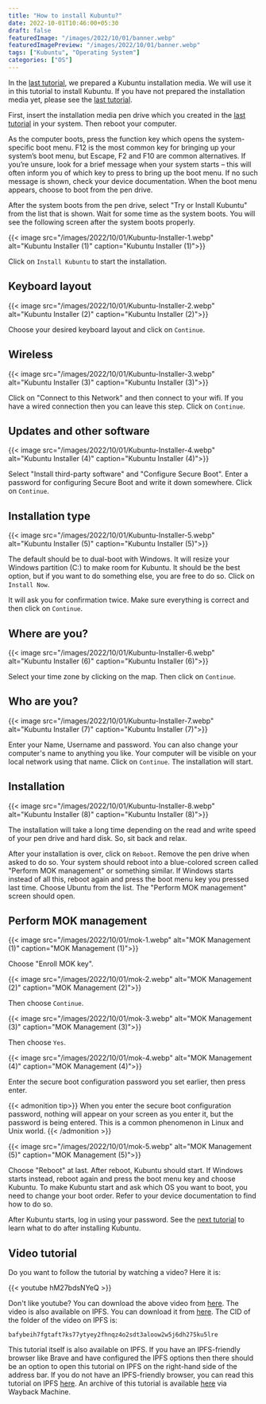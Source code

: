 ```yaml
---
title: "How to install Kubuntu?"
date: 2022-10-01T10:46:00+05:30
draft: false
featuredImage: "/images/2022/10/01/banner.webp"
featuredImagePreview: "/images/2022/10/01/banner.webp"
tags: ["Kubuntu", "Operating System"]
categories: ["OS"]
---
```


In the [last tutorial](/create-kubuntu-installation-media), we prepared a Kubuntu installation media. We will use it in this tutorial to install Kubuntu. If you have not prepared the installation media yet, please see the [last tutorial](/create-kubuntu-installation-media).

First, insert the installation media pen drive which you created in the [last tutorial](/create-kubuntu-installation-media) in your system. Then reboot your computer.

As the computer boots, press the function key which opens the system-specific boot menu. F12 is the most common key for bringing up your system’s boot menu, but Escape, F2 and F10 are common alternatives. If you’re unsure, look for a brief message when your system starts – this will often inform you of which key to press to bring up the boot menu. If no such message is shown, check your device documentation. When the boot menu appears, choose to boot from the pen drive.

After the system boots from the pen drive, select "Try or Install Kubuntu" from the list that is shown. Wait for some time as the system boots. You will see the following screen after the system boots properly.

{{< image src="/images/2022/10/01/Kubuntu-Installer-1.webp" alt="Kubuntu Installer (1)" caption="Kubuntu Installer (1)">}}

Click on `Install Kubuntu` to start the installation.

## Keyboard layout

{{< image src="/images/2022/10/01/Kubuntu-Installer-2.webp" alt="Kubuntu Installer (2)" caption="Kubuntu Installer (2)">}}

Choose your desired keyboard layout and click on `Continue`.

## Wireless

{{< image src="/images/2022/10/01/Kubuntu-Installer-3.webp" alt="Kubuntu Installer (3)" caption="Kubuntu Installer (3)">}}

Click on "Connect to this Network" and then connect to your wifi. If you have a wired connection then you can leave this step. Click on `Continue`.

## Updates and other software

{{< image src="/images/2022/10/01/Kubuntu-Installer-4.webp" alt="Kubuntu Installer (4)" caption="Kubuntu Installer (4)">}}

Select "Install third-party software" and "Configure Secure Boot". Enter a password for configuring Secure Boot and write it down somewhere. Click on `Continue`.

## Installation type

{{< image src="/images/2022/10/01/Kubuntu-Installer-5.webp" alt="Kubuntu Installer (5)" caption="Kubuntu Installer (5)">}}

The default should be to dual-boot with Windows. It will resize your Windows partition (C:) to make room for Kubuntu. It should be the best option, but if you want to do something else, you are free to do so. Click on `Install Now`.

It will ask you for confirmation twice. Make sure everything is correct and then click on `Continue`.

## Where are you?

{{< image src="/images/2022/10/01/Kubuntu-Installer-6.webp" alt="Kubuntu Installer (6)" caption="Kubuntu Installer (6)">}}

Select your time zone by clicking on the map. Then click on `Continue`.

## Who are you?

{{< image src="/images/2022/10/01/Kubuntu-Installer-7.webp" alt="Kubuntu Installer (7)" caption="Kubuntu Installer (7)">}}

Enter your Name, Username and password. You can also change your computer's name to anything you like. Your computer will be visible on your local network using that name. Click on `Continue`. The installation will start.

## Installation

{{< image src="/images/2022/10/01/Kubuntu-Installer-8.webp" alt="Kubuntu Installer (8)" caption="Kubuntu Installer (8)">}}

The installation will take a long time depending on the read and write speed of your pen drive and hard disk. So, sit back and relax.

After your installation is over, click on `Reboot`. Remove the pen drive when asked to do so. Your system should reboot into a blue-colored screen called "Perform MOK management" or something similar. If Windows starts instead of all this, reboot again and press the boot menu key you pressed last time. Choose Ubuntu from the list. The "Perform MOK management" screen should open.

## Perform MOK management

{{< image src="/images/2022/10/01/mok-1.webp" alt="MOK Management (1)" caption="MOK Management (1)">}}

Choose "Enroll MOK key".

{{< image src="/images/2022/10/01/mok-2.webp" alt="MOK Management (2)" caption="MOK Management (2)">}}

Then choose `Continue`.

{{< image src="/images/2022/10/01/mok-3.webp" alt="MOK Management (3)" caption="MOK Management (3)">}}

Then choose `Yes`.

{{< image src="/images/2022/10/01/mok-4.webp" alt="MOK Management (4)" caption="MOK Management (4)">}}

Enter the secure boot configuration password you set earlier, then press enter.

{{< admonition tip>}}
When you enter the secure boot configuration password, nothing will appear on your screen as you enter it, but the password is being entered. This is a common phenomenon in Linux and Unix world.
{{< /admonition >}}

{{< image src="/images/2022/10/01/mok-5.webp" alt="MOK Management (5)" caption="MOK Management (5)">}}

Choose "Reboot" at last. After reboot, Kubuntu should start. If Windows starts instead, reboot again and press the boot menu key and choose Kubuntu. To make Kubuntu start and ask which OS you want to boot, you need to change your boot order. Refer to your device documentation to find how to do so.

After Kubuntu starts, log in using your password. See the [next tutorial](/kubuntu-post-installation) to learn what to do after installing Kubuntu.

## Video tutorial

Do you want to follow the tutorial by watching a video? Here it is:

{{< youtube hM27bdsNYeQ >}}

Don't like youtube? You can download the above video from [here](https://link.storjshare.io/jxuwkw6v7a3fdckqm2x4g4gajfwa/virtualhub-setup-videos%2FOS%2FHow%20to%20install%20Kubuntu%2022.04.mp4?download=true). The video is also available on IPFS. You can download it from [here](https://bafybeih7fgtaft7ks77ytyey2fhnqz4o2sdt3aloow2w5j6dh275ku5lre.ipfs.w3s.link/How%20to%20install%20Kubuntu%2022.04.mp4). The CID of the folder of the video on IPFS is:

```
bafybeih7fgtaft7ks77ytyey2fhnqz4o2sdt3aloow2w5j6dh275ku5lre
```

This tutorial itself is also available on IPFS. If you have an IPFS-friendly browser like Brave and have configured the IPFS options then there should be an option to open this tutorial on IPFS on the right-hand side of the address bar. If you do not have an IPFS-friendly browser, you can read this tutorial on IPFS [here](https://setup-virtualhub-eu-org.ipns.dweb.link/install-kubuntu/). An archive of this tutorial is available [here](https://web.archive.org/web/20221001100400/https://setup.virtualhub.eu.org/install-kubuntu/) via Wayback Machine.
